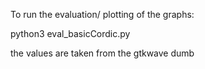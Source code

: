 To run the evaluation/ plotting of the graphs:

python3 eval_basicCordic.py

the values are taken from the gtkwave dumb
